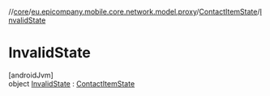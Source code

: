 //[core](../../../../index.md)/[eu.epicompany.mobile.core.network.model.proxy](../../index.md)/[ContactItemState](../index.md)/[InvalidState](index.md)

# InvalidState

[androidJvm]\
object [InvalidState](index.md) : [ContactItemState](../index.md)
